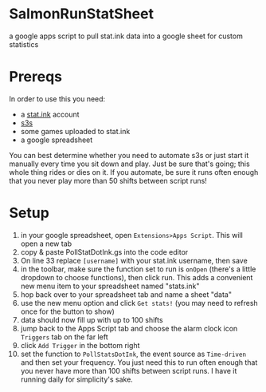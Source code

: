 # SalmonRunStatSheet
a google apps script to pull stat.ink data into a google sheet for custom statistics

# Prereqs
In order to use this you need:
- a [stat.ink](https://stat.ink/) account
- [s3s](https://github.com/frozenpandaman/s3s)
- some games uploaded to stat.ink
- a google spreadsheet
 
You can best determine whether you need to automate s3s or just start it manually every time you sit down and play. Just be sure that's going; this whole thing rides or dies on it. If you automate, be sure it runs often enough that you never play more than 50 shifts between script runs!

# Setup
1. in your google spreadsheet, open `Extensions>Apps Script`. This will open a new tab
2. copy & paste PollStatDotInk.gs into the code editor
3. On line 33 replace `[username]` with your stat.ink username, then save
4. in the toolbar, make sure the function set to run is `onOpen` (there's a little dropdown to choose functions), then click run. This adds a convenient new menu item to your spreadsheet named "stats.ink"
5. hop back over to your spreadsheet tab and name a sheet "data"
6. use the new menu option and click `Get stats!` (you may need to refresh once for the button to show)
7. data should now fill up with up to 100 shifts
8. jump back to the Apps Script tab and choose the alarm clock icon `Triggers` tab on the far left
9. click `Add Trigger` in the bottom right
10. set the function to `PollStatsDotInk`, the event source as `Time-driven` and then set your frequency. You just need this to run often enough that you never have more than 100 shifts between script runs. I have it running daily for simplicity's sake.
